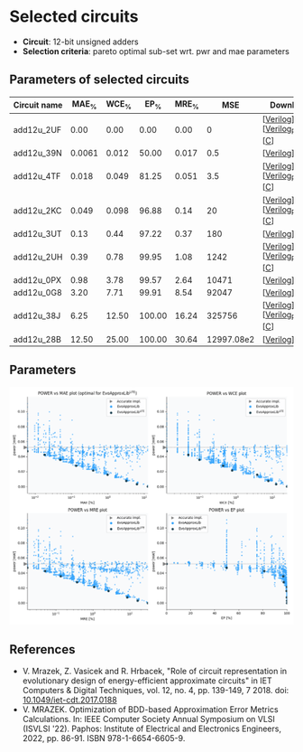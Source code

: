 
Selected circuits
===================
 - **Circuit**: 12-bit unsigned adders
 - **Selection criteria**: pareto optimal sub-set wrt. pwr and mae parameters

Parameters of selected circuits
----------------------------

| Circuit name | MAE<sub>%</sub> | WCE<sub>%</sub> | EP<sub>%</sub> | MRE<sub>%</sub> | MSE | Download |
| --- |  --- | --- | --- | --- | --- | --- | 
| add12u_2UF | 0.00 | 0.00 | 0.00 | 0.00 | 0 |  [[Verilog](add12u_2UF.v)] [[Verilog<sub>PDK45</sub>](add12u_2UF_pdk45.v)] [[C](add12u_2UF.c)] |
| add12u_39N | 0.0061 | 0.012 | 50.00 | 0.017 | 0.5 |  [[Verilog](add12u_39N.v)]  [[C](add12u_39N.c)] |
| add12u_4TF | 0.018 | 0.049 | 81.25 | 0.051 | 3.5 |  [[Verilog](add12u_4TF.v)] [[Verilog<sub>PDK45</sub>](add12u_4TF_pdk45.v)] [[C](add12u_4TF.c)] |
| add12u_2KC | 0.049 | 0.098 | 96.88 | 0.14 | 20 |  [[Verilog](add12u_2KC.v)] [[Verilog<sub>PDK45</sub>](add12u_2KC_pdk45.v)] [[C](add12u_2KC.c)] |
| add12u_3UT | 0.13 | 0.44 | 97.22 | 0.37 | 180 |  [[Verilog](add12u_3UT.v)]  [[C](add12u_3UT.c)] |
| add12u_2UH | 0.39 | 0.78 | 99.95 | 1.08 | 1242 |  [[Verilog](add12u_2UH.v)] [[Verilog<sub>PDK45</sub>](add12u_2UH_pdk45.v)] [[C](add12u_2UH.c)] |
| add12u_0PX | 0.98 | 3.78 | 99.57 | 2.64 | 10471 |  [[Verilog](add12u_0PX.v)]  [[C](add12u_0PX.c)] |
| add12u_0G8 | 3.20 | 7.71 | 99.91 | 8.54 | 92047 |  [[Verilog](add12u_0G8.v)]  [[C](add12u_0G8.c)] |
| add12u_38J | 6.25 | 12.50 | 100.00 | 16.24 | 325756 |  [[Verilog](add12u_38J.v)] [[Verilog<sub>PDK45</sub>](add12u_38J_pdk45.v)] [[C](add12u_38J.c)] |
| add12u_28B | 12.50 | 25.00 | 100.00 | 30.64 | 12997.08e2 |  [[Verilog](add12u_28B.v)]  [[C](add12u_28B.c)] |
    
Parameters
--------------
![Parameters figure](fig.png)

References
--------------
   - V. Mrazek, Z. Vasicek and R. Hrbacek, "Role of circuit representation in evolutionary design of energy-efficient approximate circuits" in IET Computers & Digital Techniques, vol. 12, no. 4, pp. 139-149, 7 2018. doi: [10.1049/iet-cdt.2017.0188](https://dx.doi.org/10.1049/iet-cdt.2017.0188)
   - V. MRAZEK. Optimization of BDD-based Approximation Error Metrics Calculations. In: IEEE Computer Society Annual Symposium on VLSI (ISVLSI '22). Paphos: Institute of Electrical and Electronics Engineers, 2022, pp. 86-91. ISBN 978-1-6654-6605-9.

             